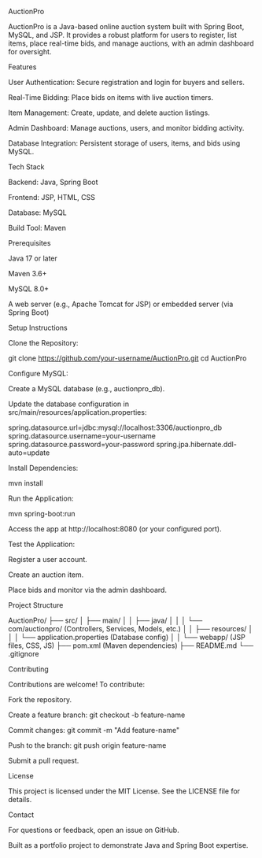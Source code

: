 AuctionPro

AuctionPro is a Java-based online auction system built with Spring Boot, MySQL, and JSP. It provides a robust platform for users to register, list items, place real-time bids, and manage auctions, with an admin dashboard for oversight.

Features





User Authentication: Secure registration and login for buyers and sellers.



Real-Time Bidding: Place bids on items with live auction timers.



Item Management: Create, update, and delete auction listings.



Admin Dashboard: Manage auctions, users, and monitor bidding activity.



Database Integration: Persistent storage of users, items, and bids using MySQL.

Tech Stack





Backend: Java, Spring Boot



Frontend: JSP, HTML, CSS



Database: MySQL



Build Tool: Maven

Prerequisites





Java 17 or later



Maven 3.6+



MySQL 8.0+



A web server (e.g., Apache Tomcat for JSP) or embedded server (via Spring Boot)

Setup Instructions





Clone the Repository:

git clone https://github.com/your-username/AuctionPro.git
cd AuctionPro



Configure MySQL:





Create a MySQL database (e.g., auctionpro_db).



Update the database configuration in src/main/resources/application.properties:

spring.datasource.url=jdbc:mysql://localhost:3306/auctionpro_db
spring.datasource.username=your-username
spring.datasource.password=your-password
spring.jpa.hibernate.ddl-auto=update



Install Dependencies:

mvn install



Run the Application:

mvn spring-boot:run





Access the app at http://localhost:8080 (or your configured port).



Test the Application:





Register a user account.



Create an auction item.



Place bids and monitor via the admin dashboard.

Project Structure

AuctionPro/
├── src/
│   ├── main/
│   │   ├── java/
│   │   │   └── com/auctionpro/ (Controllers, Services, Models, etc.)
│   │   ├── resources/
│   │   │   └── application.properties (Database config)
│   │   └── webapp/ (JSP files, CSS, JS)
├── pom.xml (Maven dependencies)
├── README.md
└── .gitignore

Contributing

Contributions are welcome! To contribute:





Fork the repository.



Create a feature branch: git checkout -b feature-name



Commit changes: git commit -m "Add feature-name"



Push to the branch: git push origin feature-name



Submit a pull request.

License

This project is licensed under the MIT License. See the LICENSE file for details.

Contact

For questions or feedback, open an issue on GitHub.



Built as a portfolio project to demonstrate Java and Spring Boot expertise.
